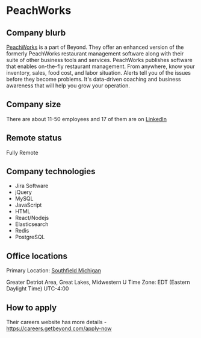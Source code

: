 # PeachWorks

## Company blurb

[PeachWorks](http://peachworks.com) is a part of Beyond. They offer an enhanced version of the formerly PeachWorks restaurant management software along with their suite of other business tools and services. PeachWorks publishes software that enables on-the-fly restaurant management. From anywhere, know your inventory, sales, food cost, and labor situation. Alerts tell you of the issues before they become problems. It's data-driven coaching and business awareness that will help you grow your operation.

## Company size

There are about 11-50 employees and 17 of them are on [LinkedIn](https://www.linkedin.com/company/peachworks/about/)

## Remote status

Fully Remote

## Company technologies

- Jira Software
- jQuery
- MySQL
- JavaScript
- HTML
- React/Nodejs
- Elasticsearch
- Redis
- PostgreSQL

## Office locations

Primary Location: [Southfield Michigan](https://www.google.com/maps/place/26935+Northwestern+Hwy+%23520,+Southfield,+MI+48033/@42.4827197,-83.2734694,17z/data=!3m1!4b1!4m5!3m4!1s0x8824b7c7903c3487:0x4c199ace98334b44!8m2!3d42.4827197!4d-83.2712807)

Greater Detriot Area, Great Lakes, Midwestern U
Time Zone: EDT (Eastern Daylight Time) UTC-4:00

## How to apply

Their careers website has more details - https://careers.getbeyond.com/apply-now
